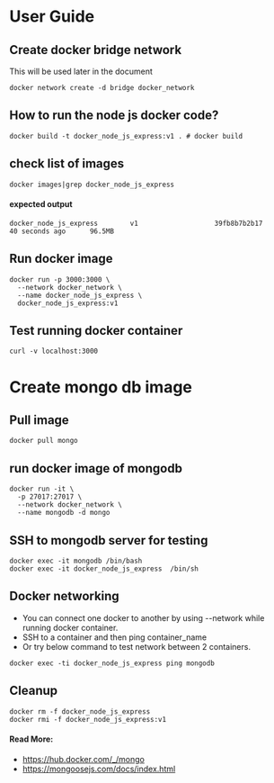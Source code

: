 # User Guide


## Create docker bridge network
This will be used later in the document
```
docker network create -d bridge docker_network
```

## How to run the node js docker code?
```
docker build -t docker_node_js_express:v1 . # docker build
```

## check list of images
```
docker images|grep docker_node_js_express
```

#### expected output

```
docker_node_js_express        v1                   39fb8b7b2b17        40 seconds ago      96.5MB
```

## Run docker image
``` 
docker run -p 3000:3000 \
  --network docker_network \
  --name docker_node_js_express \
  docker_node_js_express:v1 
 ```

## Test running docker container
```
curl -v localhost:3000
```

# Create mongo db image

## Pull image
```
docker pull mongo
```

## run docker image of mongodb
```
docker run -it \
  -p 27017:27017 \
  --network docker_network \
  --name mongodb -d mongo
```


## SSH to mongodb server for testing
```
docker exec -it mongodb /bin/bash
docker exec -it docker_node_js_express  /bin/sh
```

## Docker networking
- You can connect one docker to another by using --network while running docker container.
- SSH to a container and then ping container_name
- Or try below command to test network between 2 containers.
```
docker exec -ti docker_node_js_express ping mongodb
```


## Cleanup
```
docker rm -f docker_node_js_express
docker rmi -f docker_node_js_express:v1
```


#### Read More: 
- https://hub.docker.com/_/mongo
- https://mongoosejs.com/docs/index.html
